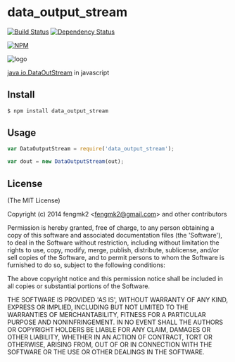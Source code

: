 data_output_stream
=======

[![Build Status](https://secure.travis-ci.org/fengmk2/data_output_stream.png)](http://travis-ci.org/fengmk2/data_output_stream) [![Dependency Status](https://gemnasium.com/fengmk2/data_output_stream.png)](https://gemnasium.com/fengmk2/data_output_stream)

[![NPM](https://nodei.co/npm/data_output_stream.png?downloads=true&stars=true)](https://nodei.co/npm/data_output_stream/)

![logo](https://raw.github.com/fengmk2/data_output_stream/master/logo.png)

[java.io.DataOutStream](http://docs.oracle.com/javase/6/docs/api/java/io/DataOutputStream.html) in javascript

## Install

```bash
$ npm install data_output_stream
```

## Usage

```js
var DataOutputStream = require('data_output_stream');

var dout = new DataOutputStream(out);
```

## License

(The MIT License)

Copyright (c) 2014 fengmk2 &lt;fengmk2@gmail.com&gt; and other contributors

Permission is hereby granted, free of charge, to any person obtaining
a copy of this software and associated documentation files (the
'Software'), to deal in the Software without restriction, including
without limitation the rights to use, copy, modify, merge, publish,
distribute, sublicense, and/or sell copies of the Software, and to
permit persons to whom the Software is furnished to do so, subject to
the following conditions:

The above copyright notice and this permission notice shall be
included in all copies or substantial portions of the Software.

THE SOFTWARE IS PROVIDED 'AS IS', WITHOUT WARRANTY OF ANY KIND,
EXPRESS OR IMPLIED, INCLUDING BUT NOT LIMITED TO THE WARRANTIES OF
MERCHANTABILITY, FITNESS FOR A PARTICULAR PURPOSE AND NONINFRINGEMENT.
IN NO EVENT SHALL THE AUTHORS OR COPYRIGHT HOLDERS BE LIABLE FOR ANY
CLAIM, DAMAGES OR OTHER LIABILITY, WHETHER IN AN ACTION OF CONTRACT,
TORT OR OTHERWISE, ARISING FROM, OUT OF OR IN CONNECTION WITH THE
SOFTWARE OR THE USE OR OTHER DEALINGS IN THE SOFTWARE.
